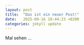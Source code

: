 ```yaml
---
layout: post
title:  "Das ist ein neuer Post!"
date:   2025-09-16 18:44:23 +0200
categories: jekyll update
---
```


Mal sehen ...
